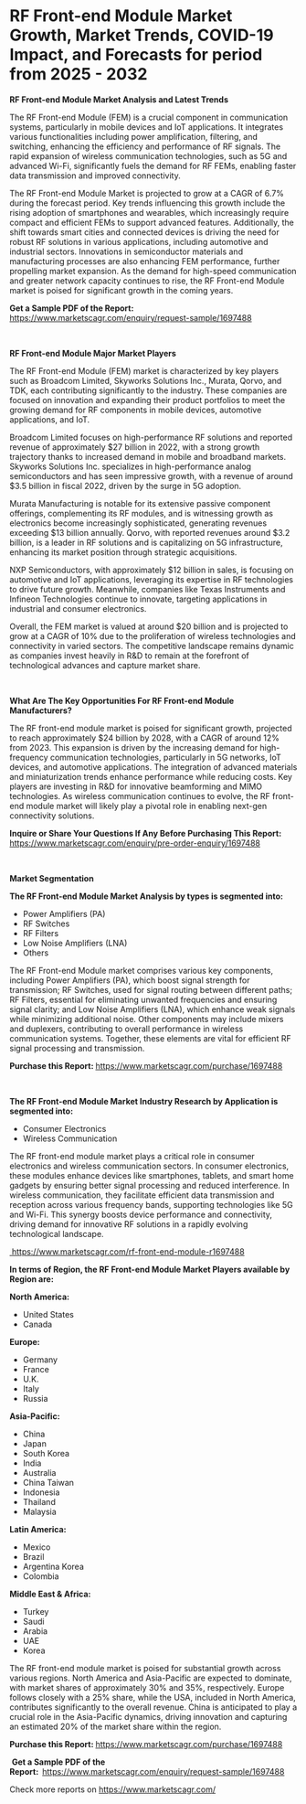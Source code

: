 <p><h1>RF Front-end Module Market Growth, Market Trends, COVID-19 Impact, and Forecasts for period from 2025 - 2032</h1></p><p><strong>RF Front-end Module Market Analysis and Latest Trends</strong></p>
<p><p>The RF Front-end Module (FEM) is a crucial component in communication systems, particularly in mobile devices and IoT applications. It integrates various functionalities including power amplification, filtering, and switching, enhancing the efficiency and performance of RF signals. The rapid expansion of wireless communication technologies, such as 5G and advanced Wi-Fi, significantly fuels the demand for RF FEMs, enabling faster data transmission and improved connectivity.</p><p>The RF Front-end Module Market is projected to grow at a CAGR of 6.7% during the forecast period. Key trends influencing this growth include the rising adoption of smartphones and wearables, which increasingly require compact and efficient FEMs to support advanced features. Additionally, the shift towards smart cities and connected devices is driving the need for robust RF solutions in various applications, including automotive and industrial sectors. Innovations in semiconductor materials and manufacturing processes are also enhancing FEM performance, further propelling market expansion. As the demand for high-speed communication and greater network capacity continues to rise, the RF Front-end Module market is poised for significant growth in the coming years.</p></p>
<p><strong>Get a Sample PDF of the Report:&nbsp;</strong> <a href="https://www.marketscagr.com/enquiry/request-sample/1697488?utm_campaign=2383&utm_medium=2&utm_source=Github&utm_content=ia&utm_term=24032025&utm_id=rf-front-end-module">https://www.marketscagr.com/enquiry/request-sample/1697488</a></p>
<p>&nbsp;</p>
<p><strong>RF Front-end Module Major Market Players</strong></p>
<p><p>The RF Front-end Module (FEM) market is characterized by key players such as Broadcom Limited, Skyworks Solutions Inc., Murata, Qorvo, and TDK, each contributing significantly to the industry. These companies are focused on innovation and expanding their product portfolios to meet the growing demand for RF components in mobile devices, automotive applications, and IoT.</p><p>Broadcom Limited focuses on high-performance RF solutions and reported revenue of approximately $27 billion in 2022, with a strong growth trajectory thanks to increased demand in mobile and broadband markets. Skyworks Solutions Inc. specializes in high-performance analog semiconductors and has seen impressive growth, with a revenue of around $3.5 billion in fiscal 2022, driven by the surge in 5G adoption.</p><p>Murata Manufacturing is notable for its extensive passive component offerings, complementing its RF modules, and is witnessing growth as electronics become increasingly sophisticated, generating revenues exceeding $13 billion annually. Qorvo, with reported revenues around $3.2 billion, is a leader in RF solutions and is capitalizing on 5G infrastructure, enhancing its market position through strategic acquisitions.</p><p>NXP Semiconductors, with approximately $12 billion in sales, is focusing on automotive and IoT applications, leveraging its expertise in RF technologies to drive future growth. Meanwhile, companies like Texas Instruments and Infineon Technologies continue to innovate, targeting applications in industrial and consumer electronics.</p><p>Overall, the FEM market is valued at around $20 billion and is projected to grow at a CAGR of 10% due to the proliferation of wireless technologies and connectivity in varied sectors. The competitive landscape remains dynamic as companies invest heavily in R&D to remain at the forefront of technological advances and capture market share.</p></p>
<p>&nbsp;</p>
<p><strong>What Are The Key Opportunities For RF Front-end Module Manufacturers?</strong></p>
<p><p>The RF front-end module market is poised for significant growth, projected to reach approximately $24 billion by 2028, with a CAGR of around 12% from 2023. This expansion is driven by the increasing demand for high-frequency communication technologies, particularly in 5G networks, IoT devices, and automotive applications. The integration of advanced materials and miniaturization trends enhance performance while reducing costs. Key players are investing in R&D for innovative beamforming and MIMO technologies. As wireless communication continues to evolve, the RF front-end module market will likely play a pivotal role in enabling next-gen connectivity solutions.</p></p>
<p><strong>Inquire or Share Your Questions If Any Before Purchasing This Report:</strong> <a href="https://www.marketscagr.com/enquiry/pre-order-enquiry/1697488?utm_campaign=2383&utm_medium=2&utm_source=Github&utm_content=ia&utm_term=24032025&utm_id=rf-front-end-module">https://www.marketscagr.com/enquiry/pre-order-enquiry/1697488</a></p>
<p>&nbsp;</p>
<p><strong>Market Segmentation</strong></p>
<p><strong>The RF Front-end Module Market Analysis by types is segmented into:</strong></p>
<p><ul><li>Power Amplifiers (PA)</li><li>RF Switches</li><li>RF Filters</li><li>Low Noise Amplifiers (LNA)</li><li>Others</li></ul></p>
<p><p>The RF Front-end Module market comprises various key components, including Power Amplifiers (PA), which boost signal strength for transmission; RF Switches, used for signal routing between different paths; RF Filters, essential for eliminating unwanted frequencies and ensuring signal clarity; and Low Noise Amplifiers (LNA), which enhance weak signals while minimizing additional noise. Other components may include mixers and duplexers, contributing to overall performance in wireless communication systems. Together, these elements are vital for efficient RF signal processing and transmission.</p></p>
<p><strong>Purchase this Report:&nbsp;</strong><a href="https://www.marketscagr.com/purchase/1697488?utm_campaign=2383&utm_medium=2&utm_source=Github&utm_content=ia&utm_term=24032025&utm_id=rf-front-end-module">https://www.marketscagr.com/purchase/1697488</a></p>
<p>&nbsp;</p>
<p><strong>The RF Front-end Module Market Industry Research by Application is segmented into:</strong></p>
<p><ul><li>Consumer Electronics</li><li>Wireless Communication</li></ul></p>
<p><p>The RF front-end module market plays a critical role in consumer electronics and wireless communication sectors. In consumer electronics, these modules enhance devices like smartphones, tablets, and smart home gadgets by ensuring better signal processing and reduced interference. In wireless communication, they facilitate efficient data transmission and reception across various frequency bands, supporting technologies like 5G and Wi-Fi. This synergy boosts device performance and connectivity, driving demand for innovative RF solutions in a rapidly evolving technological landscape.</p></p>
<p><a href="https://www.marketscagr.com/rf-front-end-module-r1697488?utm_campaign=2383&utm_medium=2&utm_source=Github&utm_content=ia&utm_term=24032025&utm_id=rf-front-end-module">&nbsp;https://www.marketscagr.com/rf-front-end-module-r1697488</a></p>
<p><strong>In terms of Region, the RF Front-end Module Market Players available by Region are:</strong></p>
<p>
    <p> <strong> North America: </strong>
        <ul>
            <li>United States</li>
            <li>Canada</li>
        </ul>
        </p> 
    <p> <strong> Europe: </strong>
        <ul>
            <li>Germany</li>
            <li>France</li>
            <li>U.K.</li>
            <li>Italy</li>
            <li>Russia</li>
        </ul>
        </p> 
    <p> <strong> Asia-Pacific: </strong>
        <ul>
            <li>China</li>
            <li>Japan</li>
            <li>South Korea</li>
            <li>India</li>
            <li>Australia</li>
            <li>China Taiwan</li>
            <li>Indonesia</li>
            <li>Thailand</li>
            <li>Malaysia</li>
        </ul>
        </p> 
    <p> <strong> Latin America: </strong>
        <ul>
            <li>Mexico</li>
            <li>Brazil</li>
            <li>Argentina Korea</li>
            <li>Colombia</li>
        </ul>
        </p> 
    <p> <strong> Middle East & Africa: </strong>
        <ul>
            <li>Turkey</li>
            <li>Saudi</li>
            <li>Arabia</li>
            <li>UAE</li>
            <li>Korea</li>
        </ul>
    </p>
    </p>
<p><p>The RF front-end module market is poised for substantial growth across various regions. North America and Asia-Pacific are expected to dominate, with market shares of approximately 30% and 35%, respectively. Europe follows closely with a 25% share, while the USA, included in North America, contributes significantly to the overall revenue. China is anticipated to play a crucial role in the Asia-Pacific dynamics, driving innovation and capturing an estimated 20% of the market share within the region.</p></p>
<p><strong>Purchase this Report: </strong><a href="https://www.marketscagr.com/purchase/1697488?utm_campaign=2383&utm_medium=2&utm_source=Github&utm_content=ia&utm_term=24032025&utm_id=rf-front-end-module">https://www.marketscagr.com/purchase/1697488</a></p>
<p>&nbsp;<strong>Get a Sample PDF of the Report:&nbsp;&nbsp;</strong><a href="https://www.marketscagr.com/enquiry/request-sample/1697488?utm_campaign=2383&utm_medium=2&utm_source=Github&utm_content=ia&utm_term=24032025&utm_id=rf-front-end-module">https://www.marketscagr.com/enquiry/request-sample/1697488</a></p>
<p><strong></strong></p>
<p>Check more reports on <a href="https://www.marketscagr.com/?utm_campaign=2383&utm_medium=2&utm_source=Github&utm_content=ia&utm_term=24032025&utm_id=rf-front-end-module">https://www.marketscagr.com/</a></p>
